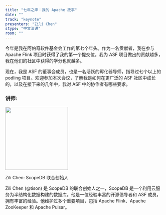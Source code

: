```yaml
---
title: "七年之痒：我的 Apache 故事"
date: ""
track: "keynote"
presenters: "Zili Chen"
stype: "中文演讲"
room: ""
---
```


今年是我在阿帕奇软件基金会工作的第七个年头。作为一名贡献者，我在参与 Apache Flink 项目时获得了我的第一个提交位。我为 ASF 项目做出的贡献越多，我在他们的社区中获得的学分也就越多。

现在，我是 ASF 的董事会成员，也是一名活跃的孵化器导师，指导过七个以上的 podling 项目。欢迎参加本次会议，了解我是如何在更广泛的 ASF 社区中成长的，以及在接下来的几年中，我对 ASF 中的协作者有哪些要求。

### 讲师:


<img src="https://sessionize.com/image/09df-400o400o1-NXMWPfZTqBRnxHMRJKnVpD.jpg" width="200" /><br/>

Zili Chen: ScopeDB 联合创始人

Zili Chen (@tison) 是 ScopeDB 的联合创始人之一，ScopeDB 是一个利用云服务为半结构化数据构建的数据库。他是一位经验丰富的开源倡导者和 ASF 成员，拥有丰富的经验。他维护过多个重要项目，包括 Apache Flink、Apache ZooKeeper 和 Apache Pulsar。